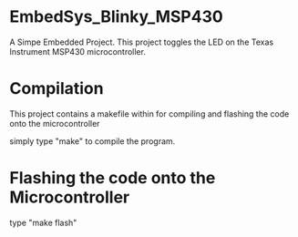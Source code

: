 # EmbedSys_Blinky_MSP430
A Simpe Embedded Project. This project toggles the LED on the Texas Instrument MSP430 microcontroller. 


# Compilation
This project contains a makefile within for compiling and flashing the code onto the microcontroller

simply type "make" to compile the program.

# Flashing the code onto the Microcontroller
type "make flash"
